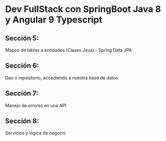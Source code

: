 # Dev FullStack con SpringBoot Java 8 y Angular 9 Typescript

## Sección 5:
Mapeo de tablas a entidades (Clases Java) - Spring Data JPA

## Sección 6:
Dao o repositorio, accediendo a nuestra base de datos

## Sección 7:
Manejo de errores en una API

## Sección 8:
Servicios y lógica de negocio